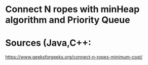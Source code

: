 # Connect N ropes with minHeap algorithm and Priority Queue
# Sources (Java,C++:
https://www.geeksforgeeks.org/connect-n-ropes-minimum-cost/
